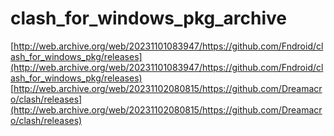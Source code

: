 # clash_for_windows_pkg_archive

[http://web.archive.org/web/20231101083947/https://github.com/Fndroid/clash_for_windows_pkg/releases](http://web.archive.org/web/20231101083947/https://github.com/Fndroid/clash_for_windows_pkg/releases)
[http://web.archive.org/web/20231102080815/https://github.com/Dreamacro/clash/releases](http://web.archive.org/web/20231102080815/https://github.com/Dreamacro/clash/releases)
